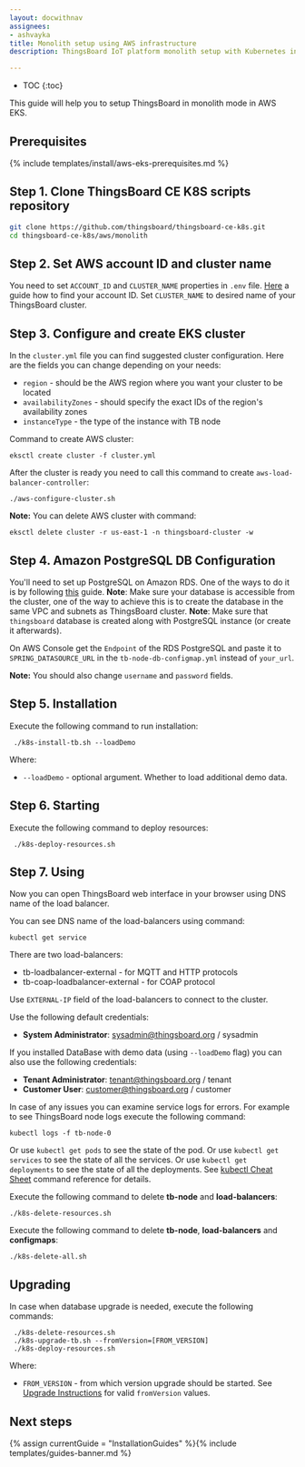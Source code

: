 ```yaml
---
layout: docwithnav
assignees:
- ashvayka
title: Monolith setup using AWS infrastructure
description: ThingsBoard IoT platform monolith setup with Kubernetes in AWS EKS

---
```


* TOC
{:toc}

This guide will help you to setup ThingsBoard in monolith mode in AWS EKS. 

## Prerequisites

{% include templates/install/aws-eks-prerequisites.md %}

## Step 1. Clone ThingsBoard CE K8S scripts repository

```bash
git clone https://github.com/thingsboard/thingsboard-ce-k8s.git
cd thingsboard-ce-k8s/aws/monolith
```

## Step 2. Set AWS account ID and cluster name 

You need to set `ACCOUNT_ID` and `CLUSTER_NAME` properties in `.env` file.
[Here](https://docs.aws.amazon.com/IAM/latest/UserGuide/console_account-alias.html#FindingYourAWSId) a guide how to find your account ID.
Set `CLUSTER_NAME` to desired name of your ThingsBoard cluster.


## Step 3. Configure and create EKS cluster

In the `cluster.yml` file you can find suggested cluster configuration. 
Here are the fields you can change depending on your needs:
- `region` - should be the AWS region where you want your cluster to be located
- `availabilityZones` - should specify the exact IDs of the region's availability zones
- `instanceType` - the type of the instance with TB node

Command to create AWS cluster:
```
eksctl create cluster -f cluster.yml
```

After the cluster is ready you need to call this command to create `aws-load-balancer-controller`:
```
./aws-configure-cluster.sh
```

**Note:** You can delete AWS cluster with command:
```
eksctl delete cluster -r us-east-1 -n thingsboard-cluster -w
```

## Step 4. Amazon PostgreSQL DB Configuration

You'll need to set up PostgreSQL on Amazon RDS. 
One of the ways to do it is by following [this](https://docs.aws.amazon.com/AmazonRDS/latest/UserGuide/CHAP_SettingUp.html) guide.
**Note**: Make sure your database is accessible from the cluster, one of the way to achieve this is to create 
the database in the same VPC and subnets as ThingsBoard cluster.
**Note**: Make sure that `thingsboard` database is created along with PostgreSQL instance (or create it afterwards).

On AWS Console get the `Endpoint` of the RDS PostgreSQL and paste it to `SPRING_DATASOURCE_URL` in the `tb-node-db-configmap.yml` instead of `your_url`.

**Note:** You should also change `username` and `password` fields.

## Step 5. Installation

Execute the following command to run installation:
```
 ./k8s-install-tb.sh --loadDemo
```

Where:

- `--loadDemo` - optional argument. Whether to load additional demo data.

## Step 6. Starting

Execute the following command to deploy resources:

```
 ./k8s-deploy-resources.sh
```

## Step 7. Using

Now you can open ThingsBoard web interface in your browser using DNS name of the load balancer.

You can see DNS name of the load-balancers using command:

```
kubectl get service
```

There are two load-balancers:
- tb-loadbalancer-external - for MQTT and HTTP protocols
- tb-coap-loadbalancer-external - for COAP protocol

Use `EXTERNAL-IP` field of the load-balancers to connect to the cluster.

Use the following default credentials:

- **System Administrator**: sysadmin@thingsboard.org / sysadmin

If you installed DataBase with demo data (using `--loadDemo` flag) you can also use the following credentials:

- **Tenant Administrator**: tenant@thingsboard.org / tenant
- **Customer User**: customer@thingsboard.org / customer

In case of any issues you can examine service logs for errors.
For example to see ThingsBoard node logs execute the following command:

```
kubectl logs -f tb-node-0
```

Or use `kubectl get pods` to see the state of the pod.
Or use `kubectl get services` to see the state of all the services.
Or use `kubectl get deployments` to see the state of all the deployments.
See [kubectl Cheat Sheet](https://kubernetes.io/docs/reference/kubectl/cheatsheet/) command reference for details.

Execute the following command to delete **tb-node** and **load-balancers**:

```
./k8s-delete-resources.sh
```

Execute the following command to delete  **tb-node**, **load-balancers** and **configmaps**:

```
./k8s-delete-all.sh
```

## Upgrading

In case when database upgrade is needed, execute the following commands:

```
 ./k8s-delete-resources.sh
 ./k8s-upgrade-tb.sh --fromVersion=[FROM_VERSION]
 ./k8s-deploy-resources.sh
```

Where:

- `FROM_VERSION` - from which version upgrade should be started. See [Upgrade Instructions](/docs/user-guide/install/upgrade-instructions) for valid `fromVersion` values.

## Next steps

{% assign currentGuide = "InstallationGuides" %}{% include templates/guides-banner.md %}
